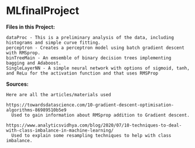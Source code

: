 # MLfinalProject


**Files in this Project:**
  
    dataProc - This is a preliminary analysis of the data, including histograms and simple curve fitting.
    perceptron - Creates a perceptron model using batch gradient descent with RMSprop.
    binTreeMain - An emsemble of binary decision trees implementing bagging and Adaboost.
    SingleLayerNN - A simple neural network with options of sigmoid, tanh, and ReLu for the activation function and that uses RMSProp


**Sources:**
  
    Here are all the articles/materials used
    
    https://towardsdatascience.com/10-gradient-descent-optimisation-algorithms-86989510b5e9
      Used to gain information about RMSprop addition to Gradient descent.
      
    https://www.analyticsvidhya.com/blog/2020/07/10-techniques-to-deal-with-class-imbalance-in-machine-learning/
      Used to explain some resampling techniques to help with class imbalance.
  
  
